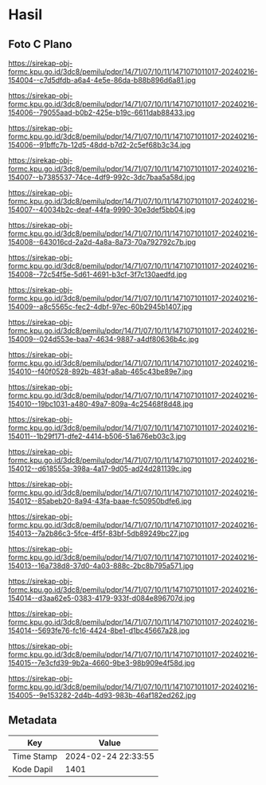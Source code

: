 # Hasil

## Foto C Plano

https://sirekap-obj-formc.kpu.go.id/3dc8/pemilu/pdpr/14/71/07/10/11/1471071011017-20240216-154004--c7d5dfdb-a6a4-4e5e-86da-b88b896d6a81.jpg

https://sirekap-obj-formc.kpu.go.id/3dc8/pemilu/pdpr/14/71/07/10/11/1471071011017-20240216-154006--79055aad-b0b2-425e-b19c-6611dab88433.jpg

https://sirekap-obj-formc.kpu.go.id/3dc8/pemilu/pdpr/14/71/07/10/11/1471071011017-20240216-154006--91bffc7b-12d5-48dd-b7d2-2c5ef68b3c34.jpg

https://sirekap-obj-formc.kpu.go.id/3dc8/pemilu/pdpr/14/71/07/10/11/1471071011017-20240216-154007--b7385537-74ce-4df9-992c-3dc7baa5a58d.jpg

https://sirekap-obj-formc.kpu.go.id/3dc8/pemilu/pdpr/14/71/07/10/11/1471071011017-20240216-154007--40034b2c-deaf-44fa-9990-30e3def5bb04.jpg

https://sirekap-obj-formc.kpu.go.id/3dc8/pemilu/pdpr/14/71/07/10/11/1471071011017-20240216-154008--643016cd-2a2d-4a8a-8a73-70a792792c7b.jpg

https://sirekap-obj-formc.kpu.go.id/3dc8/pemilu/pdpr/14/71/07/10/11/1471071011017-20240216-154008--72c54f5e-5d61-4691-b3cf-3f7c130aedfd.jpg

https://sirekap-obj-formc.kpu.go.id/3dc8/pemilu/pdpr/14/71/07/10/11/1471071011017-20240216-154009--a8c5565c-fec2-4dbf-97ec-60b2945b1407.jpg

https://sirekap-obj-formc.kpu.go.id/3dc8/pemilu/pdpr/14/71/07/10/11/1471071011017-20240216-154009--024d553e-baa7-4634-9887-a4df80636b4c.jpg

https://sirekap-obj-formc.kpu.go.id/3dc8/pemilu/pdpr/14/71/07/10/11/1471071011017-20240216-154010--f40f0528-892b-483f-a8ab-465c43be89e7.jpg

https://sirekap-obj-formc.kpu.go.id/3dc8/pemilu/pdpr/14/71/07/10/11/1471071011017-20240216-154010--19bc1031-a480-49a7-809a-4c25468f8d48.jpg

https://sirekap-obj-formc.kpu.go.id/3dc8/pemilu/pdpr/14/71/07/10/11/1471071011017-20240216-154011--1b29f171-dfe2-4414-b506-51a676eb03c3.jpg

https://sirekap-obj-formc.kpu.go.id/3dc8/pemilu/pdpr/14/71/07/10/11/1471071011017-20240216-154012--d618555a-398a-4a17-9d05-ad24d281139c.jpg

https://sirekap-obj-formc.kpu.go.id/3dc8/pemilu/pdpr/14/71/07/10/11/1471071011017-20240216-154012--85abeb20-8a94-43fa-baae-fc50950bdfe6.jpg

https://sirekap-obj-formc.kpu.go.id/3dc8/pemilu/pdpr/14/71/07/10/11/1471071011017-20240216-154013--7a2b86c3-5fce-4f5f-83bf-5db89249bc27.jpg

https://sirekap-obj-formc.kpu.go.id/3dc8/pemilu/pdpr/14/71/07/10/11/1471071011017-20240216-154013--16a738d8-37d0-4a03-888c-2bc8b795a571.jpg

https://sirekap-obj-formc.kpu.go.id/3dc8/pemilu/pdpr/14/71/07/10/11/1471071011017-20240216-154014--d3aa62e5-0383-4179-933f-d084e896707d.jpg

https://sirekap-obj-formc.kpu.go.id/3dc8/pemilu/pdpr/14/71/07/10/11/1471071011017-20240216-154014--5693fe76-fc16-4424-8be1-d1bc45667a28.jpg

https://sirekap-obj-formc.kpu.go.id/3dc8/pemilu/pdpr/14/71/07/10/11/1471071011017-20240216-154015--7e3cfd39-9b2a-4660-9be3-98b909e4f58d.jpg

https://sirekap-obj-formc.kpu.go.id/3dc8/pemilu/pdpr/14/71/07/10/11/1471071011017-20240216-154005--9e153282-2d4b-4d93-983b-46af182ed262.jpg


## Metadata

| Key        | Value               |
| ---------- | ------------------- |
| Time Stamp | 2024-02-24 22:33:55 |
| Kode Dapil | 1401                |



